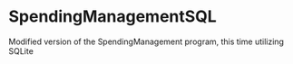 # SpendingManagementSQL
Modified version of the SpendingManagement program, this time utilizing SQLite
